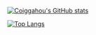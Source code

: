 [![Coiggahou's GitHub stats](https://github-readme-stats.vercel.app/api?username=Coiggahou2002&show_icons=true&theme=vue-dark&include_all_commits=true&count_private=true)](https://github.com/anuraghazra/github-readme-stats)

[![Top Langs](https://github-readme-stats.vercel.app/api/top-langs/?username=Coiggahou2002&theme=vue-dark&hide=VHDL&layout=compact)](https://github.com/anuraghazra/github-readme-stats)
